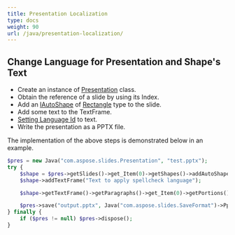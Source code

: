 ```yaml
---
title: Presentation Localization
type: docs
weight: 90
url: /java/presentation-localization/
---
```


## **Change Language for Presentation and Shape's Text**
- Create an instance of [Presentation](https://apireference.aspose.com/slides/java/com.aspose.slides/Presentation) class.
- Obtain the reference of a slide by using its Index.
- Add an [IAutoShape](https://apireference.aspose.com/slides/java/com.aspose.slides/IAutoShape) of [Rectangle](https://apireference.aspose.com/slides/java/com.aspose.slides/ShapeType#Rectangle) type to the slide.
- Add some text to the TextFrame.
- [Setting Language Id](https://apireference.aspose.com/slides/java/com.aspose.slides/IBasePortionFormat#setLanguageId-java.lang.String-) to text.
- Write the presentation as a PPTX file.

The implementation of the above steps is demonstrated below in an example.

```php
$pres = new Java("com.aspose.slides.Presentation", "test.pptx");
try {
    $shape = $pres->getSlides()->get_Item(0)->getShapes()->addAutoShape(Java("com.aspose.slides.ShapeType")->Rectangle, 50, 50, 200, 50);
    $shape->addTextFrame("Text to apply spellcheck language");

    $shape->getTextFrame()->getParagraphs()->get_Item(0)->getPortions()->get_Item(0)->getPortionFormat()->setLanguageId("en-EN");

    $pres->save("output.pptx", Java("com.aspose.slides.SaveFormat")->Pptx);
} finally {
    if ($pres != null) $pres->dispose();
}
```

